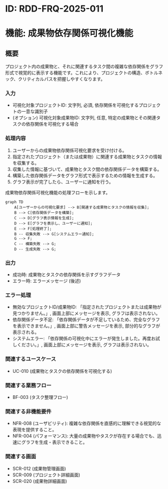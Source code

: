 # ID: RDD-FRQ-2025-011

# 機能: 成果物依存関係可視化機能

## 概要

プロジェクト内の成果物と、それに関連するタスク間の複雑な依存関係をグラフ形式で視覚的に表示する機能です。これにより、プロジェクトの構造、ボトルネック、クリティカルパスを把握しやすくなります。

### 入力

- 可視化対象プロジェクトID: 文字列, 必須, 依存関係を可視化するプロジェクトの一意な識別子
- (オプション) 可視化対象成果物ID: 文字列, 任意, 特定の成果物とその関連タスクの依存関係を可視化する場合

### 処理内容

1. ユーザーからの成果物依存関係可視化要求を受け付ける。
1. 指定されたプロジェクト（または成果物）に関連する成果物とタスクの情報を収集する。
1. 収集した情報に基づいて、成果物とタスク間の依存関係データを構築する。
1. 構築した依存関係データをグラフ形式で表示するための情報を生成する。
1. グラフ表示が完了したら、ユーザーに通知を行う。

成果物依存関係可視化機能の処理フローを示します。

```mermaid
graph TD
    A[ユーザーからの可視化要求] --> B[関連する成果物とタスクの情報を収集];
    B --> C[依存関係データを構築];
    C --> D[グラフ表示情報を生成];
    D --> E[グラフを表示し、ユーザーに通知];
    E --> F[処理終了];
    B -- 収集失敗 --> G[システムエラー通知];
    G --> F;
    C -- 構築失敗 --> G;
    D -- 生成失敗 --> G;
```

### 出力

- 成功時: 成果物とタスクの依存関係を示すグラフデータ
- エラー時: エラーメッセージ (後述)

### エラー処理

- 無効なプロジェクトID/成果物ID: 「指定されたプロジェクトまたは成果物が見つかりません。」, 画面上部にメッセージを表示, グラフは表示されない。
- 依存関係データ不足: 「依存関係データが不足しているため、完全なグラフを表示できません。」, 画面上部に警告メッセージを表示, 部分的なグラフが表示される。
- システムエラー: 「依存関係の可視化中にエラーが発生しました。再度お試しください。」, 画面上部にメッセージを表示, グラフは表示されない。

### 関連するユースケース

- UC-010 (成果物とタスクの依存関係を可視化する)

### 関連する業務フロー

- BF-003 (タスク整理フロー)

### 関連する非機能要件

- NFR-008
  (ユーザビリティ): 複雑な依存関係を直感的に理解できる視覚的な表現を提供すること。
- NFR-004
  (パフォーマンス): 大量の成果物やタスクが存在する場合でも、迅速にグラフを生成・表示できること。

### 関連する画面

- SCR-012 (成果物管理画面)
- SCR-009 (プロジェクト詳細画面)
- SCR-020 (成果物詳細画面)
